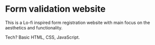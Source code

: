# Form validation website

This is a Lo-fi inspired form registration website with main focus on the aesthetics and functionality.

Tech? Basic HTML, CSS, JavaScript.
